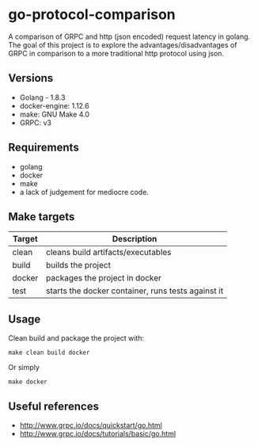# go-protocol-comparison
A comparison of GRPC and http (json encoded) request latency in golang.
The goal of this project is to explore the advantages/disadvantages of GRPC in comparison to a more traditional
http protocol using json.

## Versions
* Golang - 1.8.3
* docker-engine: 1.12.6
* make: GNU Make 4.0
* GRPC: v3

## Requirements
* golang
* docker
* make
* a lack of judgement for mediocre code.

## Make targets
Target | Description
------ | -------------------------
clean  | cleans build artifacts/executables
build  | builds the project
docker | packages the project in docker
test   | starts the docker container, runs tests against it

## Usage
Clean build and package the project with:
```
make clean build docker
```
Or simply
```
make docker
```

## Useful references
* http://www.grpc.io/docs/quickstart/go.html
* http://www.grpc.io/docs/tutorials/basic/go.html